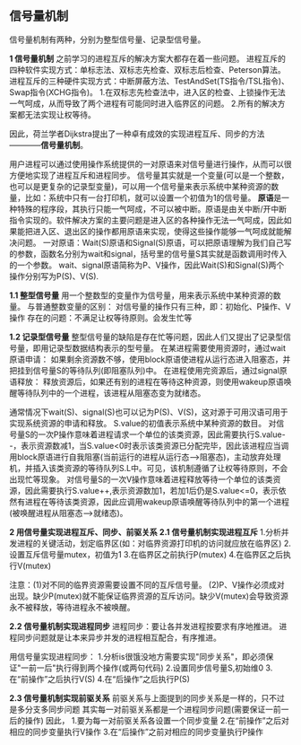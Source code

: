 <!--
 * @Author: Jerome 841682441@qq.com
 * @Date: 2022-12-13 10:18:49
 * @LastEditors: Jerome 841682441@qq.com
 * @LastEditTime: 2022-12-16 23:50:25
 * @FilePath: \操作系统\2.5 信号量机制.md
 * @Description: 这是默认设置,请设置`customMade`, 打开koroFileHeader查看配置 进行设置: https://github.com/OBKoro1/koro1FileHeader/wiki/%E9%85%8D%E7%BD%AE
-->
## 信号量机制
信号量机制有两种，分别为整型信号量、记录型信号量。

**1 信号量机制**
之前学习的进程互斥的解决方案大都存在着一些问题。
进程互斥的四种软件实现方式：单标志法、双标志先检查、双标志后检查、Peterson算法。
进程互斥的三种硬件实现方式：中断屏蔽方法、TestAndSet(TS指令/TSL指令)、Swap指令(XCHG指令)。
1.在双标志先检查法中，进入区的检查、上锁操作无法一气呵成，从而导致了两个进程有可能同时进入临界区的问题。
2.所有的解决方案都无法实现让权等待。

因此，荷兰学者Dijkstra提出了一种卓有成效的实现进程互斥、同步的方法————**信号量机制**。

用户进程可以通过使用操作系统提供的一对原语来对信号量进行操作，从而可以很方便地实现了进程互斥和进程同步。
信号量其实就是一个变量(可以是一个整数，也可以是更复杂的记录型变量)，可以用一个信号量来表示系统中某种资源的数量，比如：系统中只有一台打印机，就可以设置一个初值为1的信号量。
**原语**是一种特殊的程序段，其执行只能一气呵成，不可以被中断。原语是由关中断/开中断指令实现的。软件解决方案的主要问题是进入区的各种操作无法一气呵成，因此如果能把进入区、退出区的操作都用原语来实现，使得这些操作能够一气呵成就能解决问题。
一对原语：Wait(S)原语和Signal(S)原语，可以把原语理解为我们自己写的参数，函数名分别为wait和signal，括号里的信号量S其实就是函数调用时传入的一个参数。
wait、signal原语简称为P、V操作，因此Wait(S)和Signal(S)两个操作分别写为P(S)、V(S).

**1.1 整型信号量**
用一个整数型的变量作为信号量，用来表示系统中某种资源的数量。
与普通整数变量的区别：
对信号量的操作只有三种，即：初始化、P操作、V操作
存在的问题：不满足让权等待原则。会发生忙等

**1.2 记录型信号量**
整型信号量的缺陷是存在忙等问题，因此人们又提出了记录型信号量，即用记录型数据结构表示的型号量。
在某进程需要使用资源时，通过wait原语申请：
如果剩余资源数不够，使用block原语使进程从运行态进入阻塞态，并把挂到信号量S的等待队列(即阻塞队列)中。
在进程使用完资源后，通过signal原语释放：
释放资源后，如果还有别的进程在等待这种资源，则使用wakeup原语唤醒等待队列中的一个进程，该进程从阻塞态变为就绪态。

通常情况下wait(S)、signal(S)也可以记为P(S)、V(S)，这对源于可用汉语可用于实现系统资源的申请和释放。
S.value的初值表示系统中某种资源的数目。
对信号量S的一次P操作意味着进程请求一个单位的该类资源，因此需要执行S.value--，表示资源数减1，当S.value<0时表示该类资源已分配完毕，因此该进程应当调用block原语进行自我阻塞(当前运行的进程从运行态——>阻塞态)，主动放弃处理机，并插入该类资源的等待队列S.L中。可见，该机制遵循了让权等待原则，不会出现忙等现象。
对信号量S的一次V操作意味着进程释放等待一个单位的该类资源，因此需要执行S.value++,表示资源数加1，若加1后仍是S.value<=0，表示依然有进程在等待该类资源，因此应调用wakeup原语唤醒等待队列中的第一个进程(被唤醒进程从阻塞态——>就绪态)。



**2 用信号量实现进程互斥、同步、前驱关系**
**2.1 信号量机制实现进程互斥**
1.分析并发进程的关键活动，划定临界区(如：对临界资源打印机的访问就应放在临界区)
2.设置互斥信号量mutex，初值为1
3.在临界区之前执行P(mutex)
4.在临界区之后执行V(mutex)

注意：(1)对不同的临界资源需要设置不同的互斥信号量。
(2)P、V操作必须成对出现。缺少P(mutex)就不能保证临界资源的互斥访问。缺少V(mutex)会导致资源永不被释放，等待进程永不被唤醒。

**2.2 信号量机制实现进程同步**
进程同步：要让各并发进程按要求有序地推进。
进程同步问题就是让本来异步并发的进程相互配合，有序推进。

用信号量实现进程同步：
1.分析is很饿没地方需要实现"同步关系"，即必须保证"一前一后"执行得到两个操作(或两句代码)
2.设置同步信号量S,初始维0
3.在“前操作”之后执行V(S)
4.在“后操作”之后执行P(S)

**2.3 信号量机制实现前驱关系**
前驱关系与上面提到的同步关系是一样的，只不过是多分支多同步问题
其实每一对前驱关系都是一个进程同步问题(需要保证一前一后的操作)
因此，
1.要为每一对前驱关系各设置一个同步变量
2.在“前操作”之后对相应的同步变量执行V操作
3.在“后操作”之前对相应的同步变量执行P操作

